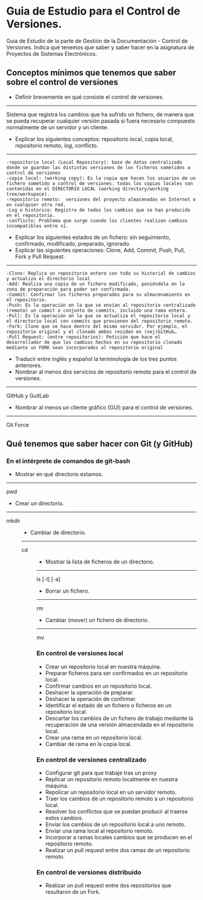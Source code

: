 # Guia de Estudio para el Control de Versiones. 

Guia de Estudio de la parte de Gestión de la Documentación - Control de Versiones. Indica qué tenemos que saber y saber hacer en la asignatura de Proyectos de Sistemas Electrónicos. 

## Conceptos mínimos que tenemos que saber sobre el control de versiones
* Definir brevemente en qué consiste el control de versiones.
---    
Sistema que registra los cambios que ha sufrido un fichero, de manera que se pueda recuperar cualquier versión pasada si fuera necesario compuesto normalmente de un servidor y un cliente.
* Explicar los siguientes conceptos: repositorio local, copia local, repositorio remoto, *log*, conflicto.
---
	-repositorio local (Local Repository): base de datos centralizado donde se guardan las distintas versiones de los ficheros sometidos a control de versiones
	-copia local: (working copy): Es la copia que hacen los usuarios de un fichero sometido a control de versiones. todas las copias locales son contenidas en el DIRECTORIO LOCAL (working directory/working tree/workspace).
	-repositorio remoto:  versiones del proyecto almacenadas en Internet o en cualquier otra red.
	-Log o historico: Registro de todos los cambios que se han producido en el repositorio. 
	-conflicto: Problema que surge cuando los clientes realizan cambios incompatibles entre sí.

* Explicar los siguientes estados de un fichero: sin seguimiento, confirmado, modificado, preparado, ignorado. 
* Explicar las siguientes operaciones: Clone, Add, Commit, Push, Pull, Fork y Pull Request. 
---
	-Clone: Replica un repositorio entero con todo su historial de cambios y actualiza el directorio local
	-Add: Realiza una copia de un fichero modificado, poniéndola en la zona de preparación para poder ser confirmada. 
	-Commit: Confirmar los ficheros preparados para su almacenamiento en el repositorio.
	-Push: Es la operación en la que se envían al repositorio centralizado (remoto) un commit o conjunto de commits, incluido una rama entera.
	-Pull: Es la operación en la que se actualiza el repositorio local y el directorio local con commits que provienen del repositorio remoto.
	-Fork: Clone que se hace dentro del mismo servidor. Por ejemplo, el repositorio original y el clonado ambos residen en (xej)GitHub…
	-Pull Request: (entre repositorios): Petición que hace el desarrollador de que los cambios hechos en su repositorio clonado mediante un FORK sean incorporados al repositorio original

* Traducir entre inglés y español la terminología de los tres puntos anteriores. 
* Nombrar al menos dos servicios de repositorio remoto para el control de versiones.
---
GitHub y GuitLab 
* Nombrar al menos un cliente gráfico (GUI) para el control de versiones.
---
Git Force 

## Qué tenemos que saber hacer con Git (y GitHub)

### En el intérprete de comandos de git-bash
* Mostrar en qué directorio estamos.
---
pwd
* Crear un directorio.
---
mkdir <dir>
* Cambiar de directorio.
---
cd <dir>
* Mostrar la lista de ficheros de un directorio. 
---
ls [-l] [-a]
* Borrar un fichero.
--- 
rm <file>
* Cambiar (mover) un fichero de directorio.
---
mv <source> <dest>

### En control de versiones local 
* Crear un repositorio local en nuestra máquina. 
* Preparar ficheros para ser confirmados en un repositorio local.
* Confirmar cambios en un repositorio local. 
* Deshacer la operación de preparar. 
* Deshacer la operación de confirmar.
* Identificar el estado de un fichero o ficheros en un repositorio local.
* Descartar los cambios de un fichero de trabajo mediante la recuperación de una versión almacendada en el repositorio local.
* Crear una rama en un repositorio local.
* Cambiar de rama en la copia local.

### En control de versiones centralizado
* Configurar git para que trabaje tras un proxy
* Replicar un repositorio remoto localmente en nuestra máquina.
* Repolicar un repositorio local en un servidor remoto.  
* Traer los cambios de un repositorio remoto a un repositorio local. 
* Resolver los conflictos que se puedan producir al traerse estos cambios. 
* Enviar los cambios de un repositorio local a uno remoto.  
* Enviar una rama local al repositorio remoto.
* Incorporar a ramas locales cambios que se producen en el repositorio remoto.  
* Realizar un pull request entre dos ramas de un repositorio remoto. 

### En control de versiones distribuido

* Realizar un pull request entre dos repositorios que resultaron de un Fork.  
